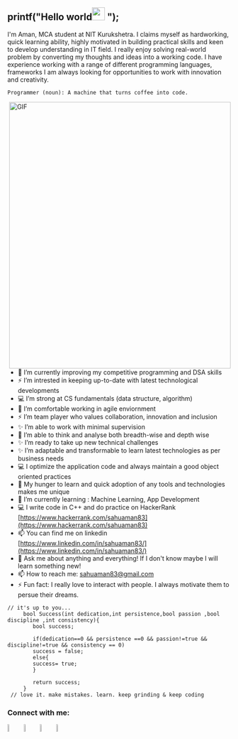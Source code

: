 ## printf("Hello world<img src="https://github.com/TheDudeThatCode/TheDudeThatCode/blob/master/Assets/Hi.gif" width="29px"> "); 

 


I'm Aman, MCA student at NIT Kurukshetra. I claims myself as hardworking, quick learning ability, highly motivated in building practical skills and keen to develop understanding in IT field. I really enjoy solving real-world problem by converting my thoughts and ideas into a working code. I have experience working with a range of different programming languages, frameworks  I am always looking for opportunities to work with innovation and creativity.

```
Programmer (noun): A machine that turns coffee into code.
```

<img align="right" alt="GIF" src="https://d3sujgifhk94se.cloudfront.net/wp-content/uploads/2019/09/18085910/Monkey_Kid_Coding.gif" width="500" height="600"/>



- 🌱 I’m currently improving my competitive programming and DSA skills
- ⚡ I’m intrested in keeping up-to-date with latest technological developments
- :computer: I’m strong at CS fundamentals (data structure, algorithm)
- 🌱 I’m comfortable working in agile enviornment
- ⚡ I’m team player who values collaboration, innovation and inclusion
- ✨ I’m able to work with minimal supervision
- 🤔 I’m able to think and analyse both breadth-wise and depth wise
- ✨ I’m ready to take up new technical challenges
- ✨ I’m adaptable and transformable to learn latest technologies as per business needs
- :computer: I optimize the application code and always maintain a good object oriented practices
- 🌱 My hunger to learn and quick adoption of any tools and technologies makes me unique
- 🌱 I’m currently learning : Machine Learning, App Development
- :computer: I write code in C++ and do practice on HackerRank [https://www.hackerrank.com/sahuaman83](https://www.hackerrank.com/sahuaman83)
- 📫 You can find me on linkedin [https://www.linkedin.com/in/sahuaman83/](https://www.linkedin.com/in/sahuaman83/)
- 💬 Ask me about anything and everything! If I don't know maybe I will learn something new!
- 📫 How to reach me: sahuaman83@gmail.com
- ⚡ Fun fact: I really love to interact with people. I always motivate them to persue their dreams.

```
// it's up to you...
     bool Success(int dedication,int persistence,bool passion ,bool discipline ,int consistency){
		bool success;
		 
		if(dedication==0 && persistence ==0 && passion!=true && discipline!=true && consistency == 0)
		success = false;
		else{
		success= true;
		}
		
		return success;
     }
 // love it. make mistakes. learn. keep grinding & keep coding    
```
### Connect with me:

[<img src="https://img.icons8.com/color/48/000000/linkedin.png" width="6.5%"/>](https://www.linkedin.com/in/sahuaman83/) [<img src="https://upload.wikimedia.org/wikipedia/commons/4/40/HackerRank_Icon-1000px.png" width="6.5%"/>](https://www.hackerrank.com/sahuaman83) [<img src="https://img.icons8.com/fluent/48/000000/google-plus.png" width="6.5%"/>](sahuaman83@gmail.com) [<img src="https://img.icons8.com/fluent/48/000000/github.png" width="6.5%" alt="Github">](https://github.com/sahuaman83/)
